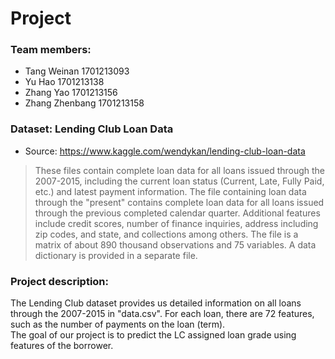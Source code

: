 # Project

### Team members:
- Tang Weinan 1701213093
- Yu Hao 1701213138
- Zhang Yao 1701213156
- Zhang Zhenbang 1701213158

### Dataset: Lending Club Loan Data
- Source: https://www.kaggle.com/wendykan/lending-club-loan-data<br/>
> These files contain complete loan data for all loans issued through the 2007-2015, including the current loan status (Current, Late, Fully Paid, etc.) and latest payment information. The file containing loan data through the "present" contains complete loan data for all loans issued through the previous completed calendar quarter. Additional features include credit scores, number of finance inquiries, address including zip codes, and state, and collections among others. The file is a matrix of about 890 thousand observations and 75 variables. A data dictionary is provided in a separate file. 

### Project description:
The Lending Club dataset provides us detailed information on all loans through the 2007-2015 in "data.csv". For each loan, there are 72 features, such as the number of payments on the loan (term).<br/>
The goal of our project is to predict the LC assigned loan grade using features of the borrower. <br/>
